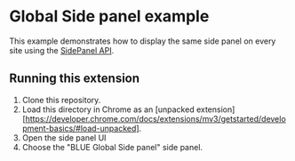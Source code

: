 # Global Side panel example

This example demonstrates how to display the same side panel on every site using the [SidePanel API](https://developer.chrome.com/docs/extensions/reference/sidePanel/).

## Running this extension

1. Clone this repository.
2. Load this directory in Chrome as an [unpacked extension][https://developer.chrome.com/docs/extensions/mv3/getstarted/development-basics/#load-unpacked].
3. Open the side panel UI
4. Choose the "BLUE Global Side panel" side panel.
